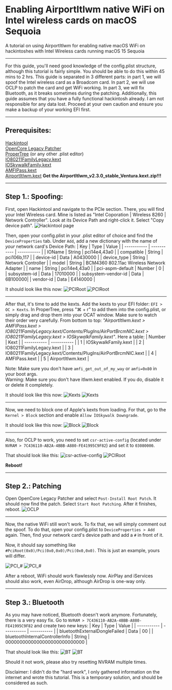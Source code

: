 # Enabling AirportItlwm native WiFi on Intel wireless cards on macOS Sequoia
A tutorial on using AirportItlwm for enabling native macOS WiFi on hackintoshes with Intel Wireless cards running macOS 15 Sequoia

---

For this guide, you'll need good knowledge of the config.plist structure, although this tutorial is fairly simple. You should be able to do this within 45 mins to 2 hrs. This guide is separated in 3 different parts: in part 1, we will spoof the Intel wireless card as a Broadcom card. In part 2, we will use OCLP to patch the card and get WiFi working. In part 3, we will fix Bluetooth, as it breaks sometimes during the patching. Additionally, this guide assumes that you have a fully functional hackintosh already. I am not responsible for any data lost. Proceed at your own caution and ensure you make a backup of your working EFI first.

---

## Prerequisites: 
[Hackintool](https://github.com/benbaker76/Hackintool)  
[OpenCore Legacy Patcher](https://github.com/dortania/OpenCore-Legacy-Patcher)  
[ProperTree](https://github.com/corpnewt/ProperTree) (or any other .plist editor)  
[IO80211FamilyLegacy.kext](https://github.com/dortania/OpenCore-Legacy-Patcher/blob/main/payloads/Kexts/Wifi/IO80211FamilyLegacy-v1.0.0.zip)  
[IOSkywalkFamily.kext](https://github.com/dortania/OpenCore-Legacy-Patcher/blob/main/payloads/Kexts/Wifi/IOSkywalkFamily-v1.2.0.zip)  
[AMFIPass.kext](https://github.com/dortania/OpenCore-Legacy-Patcher/blob/main/payloads/Kexts/Acidanthera/AMFIPass-v1.4.1-RELEASE.zip)  
[AirportItlwm.kext](https://github.com/openintelwireless/itlwm/releases) **Get the AirportItlwm_v2.3.0_stable_Ventura.kext.zip!!!**  

---

## Step 1.: Spoofing:  
First, open Hackintool and navigate to the PCIe section. There, you will find your Intel Wireless card. Mine is listed as "Intel Coporation | Wireless 8260 | Network Controller". Look at its Device Path and right-click it. Select "Copy device path". ![Hackintool page](https://raw.githubusercontent.com/randomappleboi/Native-Wifi-for-Hackintoshes-with-Intel-Wireless-cards-on-macOS-sequoia/e96836b5b26ffe3a2e0bf7cb7c29d456986b8eb4/assets/S1/Hackintool.png)

Then, open your config.plist in your .plist editor of choice and find the ```DeviceProperties``` tab. Under ```Add```, add a new dictionary with the name of *your* network card's Device Path:
| Key | Type | Value |
| ----------- | ----------- | ----------- |
| IOName | String | pci14e4,43a0 |
| compatible | String | pci106b,117 |
| device-id | Data | A0430000 |
| device_type | String | Network Controller |
| model | String | BCM4360 802.11ac Wireless Network Adapter |
| name | String | pci14e4,43a0 |
| pci-aspm-default | Number | 0 |
| subsystem-id | Data | 17010000 |
| subsystem-vendor-id | Data | 6B100000|
| vendor-id | Data | E4140000 |

It should look like this now: ![PCIRoot](https://raw.githubusercontent.com/randomappleboi/Native-Wifi-for-Hackintoshes-with-Intel-Wireless-cards-on-macOS-sequoia/refs/heads/main/assets/S1/PCI_PT.png) ![PCIRoot](https://raw.githubusercontent.com/randomappleboi/Native-Wifi-for-Hackintoshes-with-Intel-Wireless-cards-on-macOS-sequoia/refs/heads/main/assets/S1/PCI_OCAT.png)

---

After that, it's time to add the kexts. Add the kexts to your EFI folder: ```EFI > OC > Kexts```. In ProperTree, press "⌘ + r" to add them into the config.plist, or simply drag and drop them into your OCAT window. Make sure to watch their order very carefully. From bottom to top: *"AirportItlwm.kext > AMFIPass.kext > IO80211FamilyLegacy.kext/Contents/PlugIns/AirPortBrcmNIC.kext > IO80211FamilyLegacy.kext > IOSkywalkFamily.kext"*. Here a table:
| Number | Kext |
| ----------- | ----------- |
| 1 | IOSkywalkFamily.kext |
| 2 | IO80211FamilyLegacy.kext |
| 3 | IO80211FamilyLegacy.kext/Contents/PlugIns/AirPortBrcmNIC.kext |
| 4 | AMFIPass.kext |
| 5 | AirportItlwm.kext |

Note: Make sure you don't have ```amfi_get_out_of_my_way``` or ```amfi=0x80``` in your boot args.  
Warning: Make sure you don't have itlwm.kext enabled. If you do, disable it or delete it completely.

It should look like this now: ![Kexts](https://raw.githubusercontent.com/randomappleboi/Native-Wifi-for-Hackintoshes-with-Intel-Wireless-cards-on-macOS-sequoia/refs/heads/main/assets/S1/Kexts_PT.png) ![Kexts](https://raw.githubusercontent.com/randomappleboi/Native-Wifi-for-Hackintoshes-with-Intel-Wireless-cards-on-macOS-sequoia/refs/heads/main/assets/S1/Kexts_OCAT.png)

---

Now, we need to block one of Apple's kexts from loading. For that, go to the ```Kernel > Block``` section and enable ```Allow ÌOSkywalk Downgrade```.

It should look like this now: ![Block](https://raw.githubusercontent.com/randomappleboi/Native-Wifi-for-Hackintoshes-with-Intel-Wireless-cards-on-macOS-sequoia/refs/heads/main/assets/S1/Block_PT.png) ![Block](https://raw.githubusercontent.com/randomappleboi/Native-Wifi-for-Hackintoshes-with-Intel-Wireless-cards-on-macOS-sequoia/refs/heads/main/assets/S1/Block_OCAT.png)

---

Also, for OCLP to work, you need to set ```csr-active-config``` (located under ```NVRAM > 7C436110-AB2A-4BBB-A880-FE41995C9F82```) and set it to ```03080000```.

That should look like this: ![csr-active-config](https://raw.githubusercontent.com/randomappleboi/Native-Wifi-for-Hackintoshes-with-Intel-Wireless-cards-on-macOS-sequoia/refs/heads/main/assets/S1/CSR_PT.png) ![PCIRoot](https://raw.githubusercontent.com/randomappleboi/Native-Wifi-for-Hackintoshes-with-Intel-Wireless-cards-on-macOS-sequoia/refs/heads/main/assets/S1/CSR_OCAT.png)
  
**Reboot!**

---

## Step 2.: Patching

Open OpenCore Legacy Patcher and select ```Post-Install Root Patch```. It should now find the patch. Select ```Start Root Patching```. After it finishes, reboot.
![OCLP](https://raw.githubusercontent.com/randomappleboi/Native-Wifi-for-Hackintoshes-with-Intel-Wireless-cards-on-macOS-sequoia/refs/heads/main/assets/S2/OCLP.png)

---

Now, the native WiFi still won't work. To fix that, we will simply comment out the spoof. To do that, open your config.plist to ```DeviceProperties > Add``` again. Then, find your network card's device path and add a ```#``` in front of it.
 
Now, it should say something like ```#PciRoot(0x0)/Pci(0x0,0x0)/Pci(0x0,0x0)```. This is just an example, yours will differ.

![PCI_#](https://raw.githubusercontent.com/randomappleboi/Native-Wifi-for-Hackintoshes-with-Intel-Wireless-cards-on-macOS-sequoia/refs/heads/main/assets/S2/PCI_PT_%23.png) ![PCI_#](https://raw.githubusercontent.com/randomappleboi/Native-Wifi-for-Hackintoshes-with-Intel-Wireless-cards-on-macOS-sequoia/refs/heads/main/assets/S2/PCI_OCAT_%23.png) 

After a reboot, WiFi should work flawlessly now. AirPlay and iServices should also work, even AirDrop, although AirDrop is one-way only.

---

## Step 3.: Bluetooth

As you may have noticed, Bluetooth doesn't work anymore. Fortunately, there is a very easy fix. Go to ```NVRAM > 7C436110-AB2A-4BBB-A880-FE41995C9F82``` and create two new keys:
| Key | Type | Value |
| ----------- | ----------- | ----------- |
| bluetoothExternalDongleFailed | Data | 00 |
| bluetoothInternalControllerInfo | String | 0000000000000000000000000000 |

That should look like this:
![BT](https://raw.githubusercontent.com/randomappleboi/Native-Wifi-for-Hackintoshes-with-Intel-Wireless-cards-on-macOS-sequoia/refs/heads/main/assets/S3/BT_PT.png) ![BT](https://raw.githubusercontent.com/randomappleboi/Native-Wifi-for-Hackintoshes-with-Intel-Wireless-cards-on-macOS-sequoia/refs/heads/main/assets/S3/BT_OCAT.png)

Should it not work, please also try resetting NVRAM multiple times.


Disclaimer: I didn't do the "hard work", I only gathered information on the internet and wrote this tutorial. This is a temporary solution, and should be considered as such.
